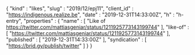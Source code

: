 {
  "kind" : "likes",
  "slug" : "2019/12/epj11",
  "client_id" : "https://indigenous.realize.be",
  "date" : "2019-12-31T14:33:00Z",
  "h" : "h-entry",
  "properties" : {
    "name" : [ "Like of https://twitter.com/mattiasgeniar/status/1211925773143199744" ],
    "like-of" : [ "https://twitter.com/mattiasgeniar/status/1211925773143199744" ],
    "published" : [ "2019-12-31T14:33:00Z" ],
    "syndication" : [ "https://brid.gy/publish/twitter" ]
  }
}
